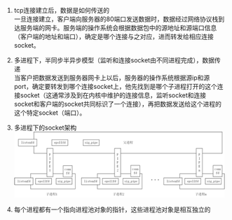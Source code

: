 1. tcp连接建立后，数据是如何传送的  
一旦连接建立，客户端向服务器的80端口发送数据时，数据经过网络协议栈到达服务端的网卡。服务端的操作系统会根据数据包中的源地址和源端口信息（客户端的地址和端口），确定是哪个连接与之对应，进而转发给相应连接socket。

2. 多进程下，半同步半异步模型（监听和连接socket由不同进程完成），数据传递   
当客户把数据发送到服务器网卡上以后，服务器的操作系统根据源ip和源port，确定要转发到哪个连接socket上，他先找到是哪个子进程打开的这个连接socket（这通常涉及到在内核中维护的连接信息，监听socket和连接socket和客户端的socket共同标识了一个连接），再把数据发送给这个进程的这个特定socket（端口）。

3. 多进程下的socket架构
![avatar](../../Resources/19.png)
4. 每个进程都有一个指向进程池对象的指针，这些进程池对象是相互独立的	